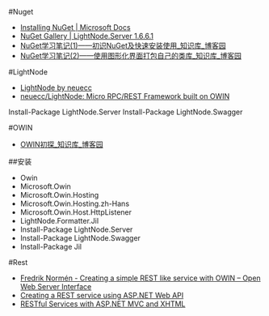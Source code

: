 



#Nuget

- [Installing NuGet | Microsoft Docs ](https://docs.microsoft.com/en-us/nuget/guides/install-nuget)
- [NuGet Gallery | LightNode.Server 1.6.6.1 ](https://www.nuget.org/packages/LightNode.Server/)
- [NuGet学习笔记(1)——初识NuGet及快速安装使用_知识库_博客园 ](http://kb.cnblogs.com/page/143190/)
- [NuGet学习笔记(2)——使用图形化界面打包自己的类库_知识库_博客园 ](http://kb.cnblogs.com/page/143191/)

#LightNode

- [LightNode by neuecc ](http://neuecc.github.io/LightNode/)
- [neuecc/LightNode: Micro RPC/REST Framework built on OWIN ](https://github.com/neuecc/LightNode)


Install-Package LightNode.Server
Install-Package LightNode.Swagger

#OWIN

- [OWIN初探_知识库_博客园 ](http://kb.cnblogs.com/page/509236/)

##安装
- Owin
- Microsoft.Owin
- Microsoft.Owin.Hosting
- Microsoft.Owin.Hosting.zh-Hans
- Microsoft.Owin.Host.HttpListener
- LightNode.Formatter.Jil
- Install-Package LightNode.Server
- Install-Package LightNode.Swagger
- Install-Package Jil


#Rest

- [Fredrik Normén - Creating a simple REST like service with OWIN – Open Web Server Interface ](https://weblogs.asp.net/fredriknormen/creating-a-simple-rest-like-service-with-owin-open-web-server-interface)
- [Creating a REST service using ASP.NET Web API ](http://prideparrot.com/blog/archive/2012/3/creating_a_rest_service_using_asp_net_web_api)
- [RESTful Services with ASP.NET MVC and XHTML ](https://msdn.microsoft.com/en-us/magazine/dd943053.aspx)